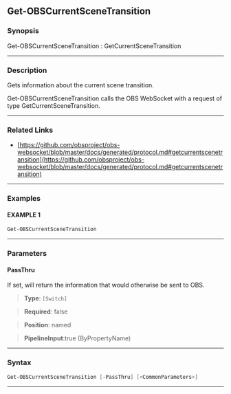 Get-OBSCurrentSceneTransition
-----------------------------
### Synopsis
Get-OBSCurrentSceneTransition : GetCurrentSceneTransition

---
### Description

Gets information about the current scene transition.


Get-OBSCurrentSceneTransition calls the OBS WebSocket with a request of type GetCurrentSceneTransition.

---
### Related Links
* [https://github.com/obsproject/obs-websocket/blob/master/docs/generated/protocol.md#getcurrentscenetransition](https://github.com/obsproject/obs-websocket/blob/master/docs/generated/protocol.md#getcurrentscenetransition)



---
### Examples
#### EXAMPLE 1
```PowerShell
Get-OBSCurrentSceneTransition
```

---
### Parameters
#### **PassThru**

If set, will return the information that would otherwise be sent to OBS.



> **Type**: ```[Switch]```

> **Required**: false

> **Position**: named

> **PipelineInput**:true (ByPropertyName)



---
### Syntax
```PowerShell
Get-OBSCurrentSceneTransition [-PassThru] [<CommonParameters>]
```
---
